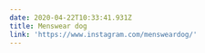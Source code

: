 ```yaml
---
date: 2020-04-22T10:33:41.931Z
title: Menswear dog
link: 'https://www.instagram.com/mensweardog/'
---
```


